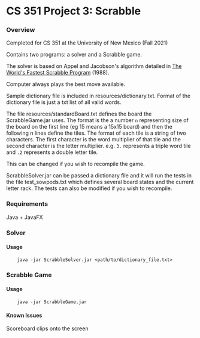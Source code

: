 # CS 351 Project 3: Scrabble

### Overview
Completed for CS 351 at the University of New Mexico (Fall 2021)

Contains two programs: a solver and a Scrabble game.

The solver is based on Appel and Jacobson's algorithm detailed in [The World's Fastest Scrabble Program](https://www.cs.cmu.edu/afs/cs/academic/class/15451-s06/www/lectures/scrabble.pdf) (1988).

Computer always plays the best move available.

Sample dictionary file is included in resources/dictionary.txt. Format of the dictionary file is just a txt list of all valid words.

The file resources/standardBoard.txt defines the board the ScrabbleGame.jar uses. The format is the a number `n` representing size of the board on the first line (eg 15 means a 15x15 board) and then the following n lines define the tiles. The format of each tile is a string of two characters. The first character is the word multiplier of that tile and the second character is the letter multiplier. e.g. `3.` represents a triple word tile and `.2` represents a double letter tile.

This can be changed if you wish to recompile the game.

ScrabbleSolver.jar can be passed a dictionary file and it will run the tests in the file test_sowpods.txt which defines several board states and the current letter rack. The tests can also be modified if you wish to recompile.

### Requirements
Java + JavaFX

### Solver
#### Usage
        java -jar ScrabbleSolver.jar <path/to/dictionary_file.txt>

### Scrabble Game
#### Usage
        java -jar ScrabbleGame.jar
#### Known Issues
Scoreboard clips onto the screen
